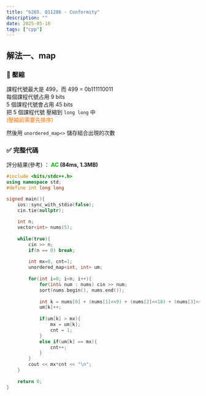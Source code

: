 ```yaml
---
title: "b265. Q11286 - Conformity"
description: ""
date: 2025-05-16
tags: ["cpp"]
---
```


## 解法一、map

### 🔹 壓縮

課程代號最大是 499，而 499 = 0b111110011<br>
每個課程代號占用 9 bits<br>
5 個課程代號會占用 45 bits<br>
把 5 個課程代號 壓縮到 `long long` 中<br>
<font color="#ff7000">(壓縮前需要先排序)</font>

然後用 `unordered_map<>` 儲存組合出現的次數

### ✅ 完整代碼

評分結果(參考) ： **<font color="#00bb00">AC</font> (84ms, 1.3MB)**

```cpp
#include <bits/stdc++.h>
using namespace std;
#define int long long

signed main(){
    ios::sync_with_stdio(false);
    cin.tie(nullptr);
    
    int n;
    vector<int> nums(5);
    
    while(true){
        cin >> n;
        if(n == 0) break;
        
        int mx=0, cnt=1;
        unordered_map<int, int> um;
        
        for(int i=0; i<n; i++){
            for(int& num : nums) cin >> num;
            sort(nums.begin(), nums.end());
            
            int k = nums[0] + (nums[1]<<9) + (nums[2]<<18) + (nums[3]<<27) + (nums[4]<<36);
            um[k]++;
            
            if(um[k] > mx){
                mx = um[k];
                cnt = 1;
            }
            else if(um[k] == mx){
                cnt++;
            }
        }
        cout << mx*cnt << "\n";
    }
    
    return 0;
}
```
